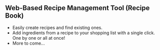 ## Web-Based Recipe Management Tool (Recipe Book)
* Easily create recipes and find existing ones. 
* Add ingredients from a recipe to your shopping list with a single click. One by one or all at once!
* More to come...
